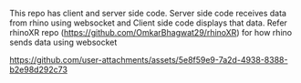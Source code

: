 This repo has client and server side code. 
Server side code receives data from rhino using websocket and Client side code displays that data. 
Refer rhinoXR repo (https://github.com/OmkarBhagwat29/rhinoXR) for how rhino sends data using websocket




https://github.com/user-attachments/assets/5e8f59e9-7a2d-4938-8388-b2e98d292c73

